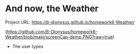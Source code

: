 # And now, the Weather

Project URL: https://b-dionysus.github.io/homework6-Weather/

(https://github.com/B-Dionysus/homework6-Weather/blob/main/screenCap-demp.PNG?raw=true)

* The user types 
